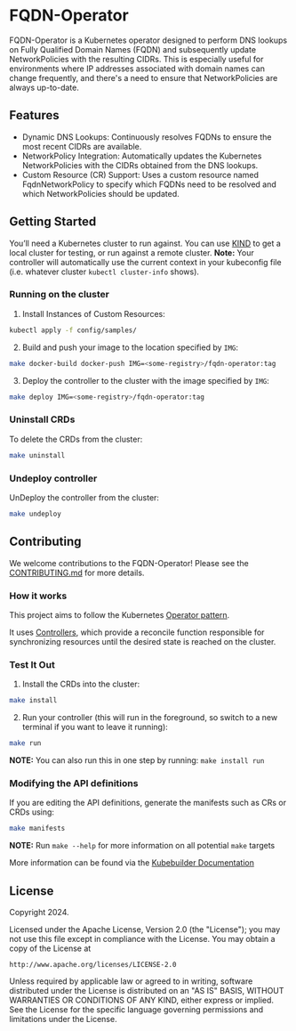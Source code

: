# FQDN-Operator
FQDN-Operator is a Kubernetes operator designed to perform DNS lookups on Fully Qualified Domain Names (FQDN) and subsequently update NetworkPolicies with the resulting CIDRs. This is especially useful for environments where IP addresses associated with domain names can change frequently, and there's a need to ensure that NetworkPolicies are always up-to-date.

## Features
- Dynamic DNS Lookups: Continuously resolves FQDNs to ensure the most recent CIDRs are available.
- NetworkPolicy Integration: Automatically updates the Kubernetes NetworkPolicies with the CIDRs obtained from the DNS lookups.
- Custom Resource (CR) Support: Uses a custom resource named FqdnNetworkPolicy to specify which FQDNs need to be resolved and which NetworkPolicies should be updated.

## Getting Started
You’ll need a Kubernetes cluster to run against. You can use [KIND](https://sigs.k8s.io/kind) to get a local cluster for testing, or run against a remote cluster.
**Note:** Your controller will automatically use the current context in your kubeconfig file (i.e. whatever cluster `kubectl cluster-info` shows).

### Running on the cluster
1. Install Instances of Custom Resources:

```sh
kubectl apply -f config/samples/
```

2. Build and push your image to the location specified by `IMG`:

```sh
make docker-build docker-push IMG=<some-registry>/fqdn-operator:tag
```

3. Deploy the controller to the cluster with the image specified by `IMG`:

```sh
make deploy IMG=<some-registry>/fqdn-operator:tag
```

### Uninstall CRDs
To delete the CRDs from the cluster:

```sh
make uninstall
```

### Undeploy controller
UnDeploy the controller from the cluster:

```sh
make undeploy
```

## Contributing
We welcome contributions to the FQDN-Operator! Please see the [CONTRIBUTING.md](CONTRIBUTING.md) for more details.

### How it works
This project aims to follow the Kubernetes [Operator pattern](https://kubernetes.io/docs/concepts/extend-kubernetes/operator/).

It uses [Controllers](https://kubernetes.io/docs/concepts/architecture/controller/),
which provide a reconcile function responsible for synchronizing resources until the desired state is reached on the cluster.

### Test It Out
1. Install the CRDs into the cluster:

```sh
make install
```

2. Run your controller (this will run in the foreground, so switch to a new terminal if you want to leave it running):

```sh
make run
```

**NOTE:** You can also run this in one step by running: `make install run`

### Modifying the API definitions
If you are editing the API definitions, generate the manifests such as CRs or CRDs using:

```sh
make manifests
```

**NOTE:** Run `make --help` for more information on all potential `make` targets

More information can be found via the [Kubebuilder Documentation](https://book.kubebuilder.io/introduction.html)

## License

Copyright 2024.

Licensed under the Apache License, Version 2.0 (the "License");
you may not use this file except in compliance with the License.
You may obtain a copy of the License at

    http://www.apache.org/licenses/LICENSE-2.0

Unless required by applicable law or agreed to in writing, software
distributed under the License is distributed on an "AS IS" BASIS,
WITHOUT WARRANTIES OR CONDITIONS OF ANY KIND, either express or implied.
See the License for the specific language governing permissions and
limitations under the License.

